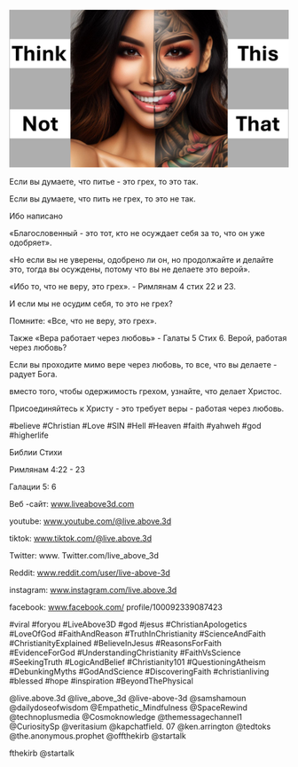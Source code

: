 ![Video cover image](../cover.jpg "cover photo")

Если вы думаете, что питье - это грех, то это так.

Если вы думаете, что пить не грех, то это не так.

Ибо написано

«Благословенный - это тот, кто не осуждает себя за то, что он уже одобряет».

«Но если вы не уверены, одобрено ли он, но продолжайте и делайте это, тогда вы осуждены, потому что вы не делаете это верой».

«Ибо то, что не веру, это грех». - Римлянам 4 стих 22 и 23.

И если мы не осудим себя, то это не грех?

Помните: «Все, что не веру, это грех».

Также «Вера работает через любовь» - Галаты 5 Стих 6. Верой, работая через любовь?

Если вы проходите мимо вере через любовь, то все, что вы делаете - радует Бога.

вместо того, чтобы одержимость грехом, узнайте, что делает Христос.

Присоединяйтесь к Христу - это требует веры - работая через любовь.

#believe #Christian #Love #SIN #Hell #Heaven #faith #yahweh #god #higherlife

Библии Стихи

Римлянам 4:22 - 23


Галации 5: 6

 Веб -сайт: www.liveabove3d.com

youtube: www.youtube.com/@live.above.3d


tiktok: www.tiktok.com/@live.above.3d

Twitter: www. Twitter.com/live_above_3d

Reddit: www.reddit.com/user/live-above-3d

instagram: www.instagram.com/live.above.3d

facebook: www.facebook.com/ profile/100092339087423

#viral #foryou #LiveAbove3D #god #jesus #ChristianApologetics #LoveOfGod #FaithAndReason #TruthInChristianity #ScienceAndFaith #ChristianityExplained #BelieveInJesus #ReasonsForFaith #EvidenceForGod #UnderstandingChristianity #FaithVsScience #SeekingTruth #LogicAndBelief #Christianity101 #QuestioningAtheism #DebunkingMyths #GodAndScience #DiscoveringFaith #christianliving #blessed #hope #inspiration #BeyondThePhysical

@live.above.3d @live_above_3d @live-above-3d @samshamoun @dailydoseofwisdom @Empathetic_Mindfulness @SpaceRewind @technoplusmedia @Cosmoknowledge @themessagechannel1 @CuriositySp @veritasium @kapchatfield. 07 @ken.arrington @tedtoks @the.anonymous.prophet @offthekirb @startalk

fthekirb @startalk




